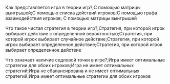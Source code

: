 Как представляется игра в теории игр?;С помощью матрицы выигрышей;С помощью списка действий игроков;С помощью графа взаимодействия игроков; С помощью матрицы выигрышей

Что такое чистая стратегия в теории игр?;Стратегия, при которой игрок выбирает действие с определенной вероятностью;Стратегия, при которой игрок выбирает случайное действие;Стратегия, при которой игрок выбирает определенное действие;Стратегия, при которой игрок выбирает определенное действие

Что означает наличие седловой точки в игре?;Игра имеет оптимальные стратегии для обоих игроков;Игра не имеет оптимальных стратегий;Игра не сбалансирована и не имеет оптимальных стратегий;Игра имеет оптимальные стратегии для обоих игроков